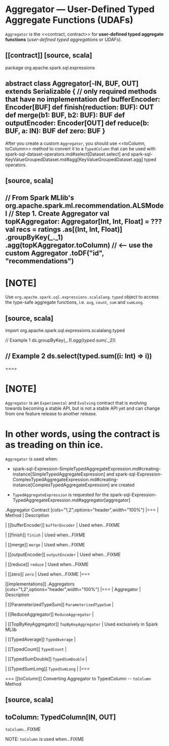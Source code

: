 # Aggregator &mdash; User-Defined Typed Aggregate Functions (UDAFs)

`Aggregator` is the <<contract, contract>> for **user-defined typed aggregate functions** (_user-defined typed aggregations_ or _UDAFs_).

[[contract]]
[source, scala]
----
package org.apache.spark.sql.expressions

abstract class Aggregator[-IN, BUF, OUT] extends Serializable {
  // only required methods that have no implementation
  def bufferEncoder: Encoder[BUF]
  def finish(reduction: BUF): OUT
  def merge(b1: BUF, b2: BUF): BUF
  def outputEncoder: Encoder[OUT]
  def reduce(b: BUF, a: IN): BUF
  def zero: BUF
}
----

After you create a custom `Aggregator`, you should use <<toColumn, toColumn>> method to convert it to a `TypedColumn` that can be used with spark-sql-dataset-operators.md#select[Dataset.select] and spark-sql-KeyValueGroupedDataset.md#agg[KeyValueGroupedDataset.agg] typed operators.

[source, scala]
----
// From Spark MLlib's org.apache.spark.ml.recommendation.ALSModel
// Step 1. Create Aggregator
val topKAggregator: Aggregator[Int, Int, Float] = ???
val recs = ratings
  .as[(Int, Int, Float)]
  .groupByKey(_._1)
  .agg(topKAggregator.toColumn) // <-- use the custom Aggregator
  .toDF("id", "recommendations")
----

[NOTE]
====
Use `org.apache.spark.sql.expressions.scalalang.typed` object to access the type-safe aggregate functions, i.e. `avg`, `count`, `sum` and `sumLong`.

[source, scala]
----
import org.apache.spark.sql.expressions.scalalang.typed

// Example 1
ds.groupByKey(_._1).agg(typed.sum(_._2))

// Example 2
ds.select(typed.sum((i: Int) => i))
----
====

[NOTE]
====
`Aggregator` is an `Experimental` and `Evolving` contract that is evolving towards becoming a stable API, but is not a stable API yet and can change from one feature release to another release.

In other words, using the contract is as treading on thin ice.
====

`Aggregator` is used when:

* spark-sql-Expression-SimpleTypedAggregateExpression.md#creating-instance[SimpleTypedAggregateExpression] and spark-sql-Expression-ComplexTypedAggregateExpression.md#creating-instance[ComplexTypedAggregateExpression] are created

* `TypedAggregateExpression` is requested for the spark-sql-Expression-TypedAggregateExpression.md#aggregator[aggregator]

.Aggregator Contract
[cols="1,2",options="header",width="100%"]
|===
| Method
| Description

| [[bufferEncoder]] `bufferEncoder`
| Used when...FIXME

| [[finish]] `finish`
| Used when...FIXME

| [[merge]] `merge`
| Used when...FIXME

| [[outputEncoder]] `outputEncoder`
| Used when...FIXME

| [[reduce]] `reduce`
| Used when...FIXME

| [[zero]] `zero`
| Used when...FIXME
|===

[[implementations]]
.Aggregators
[cols="1,2",options="header",width="100%"]
|===
| Aggregator
| Description

| [[ParameterizedTypeSum]] `ParameterizedTypeSum`
|

| [[ReduceAggregator]] `ReduceAggregator`
|

| [[TopByKeyAggregator]] `TopByKeyAggregator`
| Used exclusively in Spark MLlib

| [[TypedAverage]] `TypedAverage`
|

| [[TypedCount]] `TypedCount`
|

| [[TypedSumDouble]] `TypedSumDouble`
|

| [[TypedSumLong]] `TypedSumLong`
|
|===

=== [[toColumn]] Converting Aggregator to TypedColumn -- `toColumn` Method

[source, scala]
----
toColumn: TypedColumn[IN, OUT]
----

`toColumn`...FIXME

NOTE: `toColumn` is used when...FIXME
